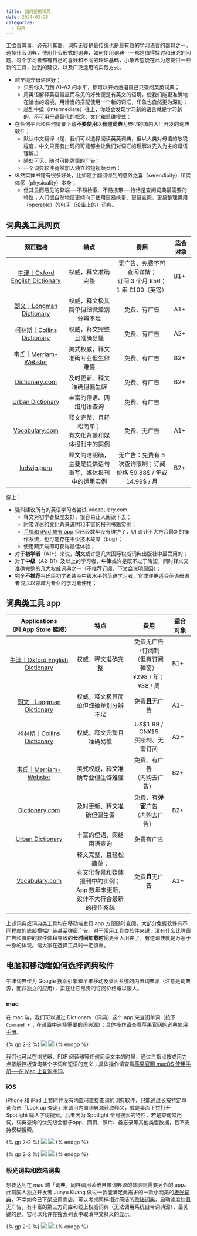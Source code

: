 ```yaml
---
title: 如何使用词典
date: 2024-03-28
categories:
  - 指南
---
```


工欲善其事，必先利其器。词典无疑是最传统也是最有效的学习语言的器具之一。选择什么词典，使用什么形式的词典，如何使用词典⋯⋯都是值得探讨和研究的问题。每个学习者都有自己的喜好和不同的理论基础，小象希望能在此为您提供一些新的工具，独到的建议，以及广泛适用的实践方式。

<!-- more -->

- 越早抛弃母语越好；
	- 只要你入门到 A1–A2 的水平，都可以开始逼迫自己只查阅英英词典；
	- 用英语解释英语最显而易见的好处便是有英文的语境，使我们能更准确地在恰当的语境，用恰当的搭配使用一个新的词汇，印象也自然更为深刻；　
	- 越到中级（Intermediate）往上，你越会发现学习新的语言就是学习新的、不可用母语替代的概念、文化和思维模式；
- 在任何平台和任何情景下请**不要使用**以**有道词典**为典型的国内大厂开发的词典软件；
	- 默认中文翻译（是，我们可以选择阅读英英词典，但以人类对母语的敏锐程度，中文只要有出现的可能都会让我们对词汇的理解以先入为主的母语理解。）
	- 随处可见、随时可能弹窗的广告；
	- 一个词典软件竟然加入独立的短视频页面；
- 纵然实体书籍有很多好处，比如随手翻阅得到的意外之喜（serendipity）和实体感（physicality）本身；
	- 但其显而易见的弊端──不易检索、不易携带──恰恰是查阅词典最需要的特性；人们很自然地便更倾向于使用更易携带、更易查阅、更易整理运用（operable）的电子（设备上的）词典。

## 词典类工具网页


|                             网页链接                             |              特点               |                      费用                       | 适合对象 |
| :----------------------------------------------------------: | :---------------------------: | :-------------------------------------------: | ---- |
|     [牛津｜Oxford English Dictionary](https://www.oed.com/)     |           权威，释文准确完整           | 无广告、免费不可查阅详情；<br>订阅 3 个月 £56；<br>1 年 £100（英镑） | B1+  |
|    [朗文｜Longman Dictionary](https://www.ldoceonline.com/)     |      权威，释文极其简单但细微差别分辨不足       |                    免费、有广告                     | A1+  |
| [柯林斯｜Collins Dictionary](https://www.collinsdictionary.com/) |         权威，释文完整且准确易懂          |                    免费、有广告                     | A2+  |
|    [韦氏｜Merriam-Webster](https://www.merriam-webster.com)     |       美式权威，释文准确专业但生僻难懂        |                    免费、有广告                     | B2+  |
|        [Dictionary.com](https://www.dictionary.com/)         |         及时更新、释文准确但偏生僻         |                    免费、有广告                     | B2+  |
|     [Urban Dictionary](https://www.urbandictionary.com/)     |         丰富的俚语、网络用语查询          |                    免费、有广告                     |      |
|   [Vocabulary.com](https://www.vocabulary.com/dictionary)    | 释文完整、且轻松简单；<br>有文化背景和媒体报刊中的实例 |                    免费、无广告                     | A1+  |
|           [ludwig.guru](https://app.ludwig.guru/s)           |  释文简洁明确，主要是提供语句重写、媒体报刊中的运用实例  |  无广告：免费有 5 次查询限制；订阅价格 59.88$ / 年或14.99$ / 月   | B2+  |

综上：
- 强烈建议所有的英语学习者尝试 Vocabulary.com
	- 释文对初学者极度友好，很容易让人阅读下去；
	- 附带详尽的文化背景说明和丰富的报刊书籍实例；
	- [手机和 iPad 端有 app](https://www.vocabulary.com/app/) 但已经数年没有维护了，UI 设计不大符合最新的操作系统，也可能存在不少技术故障（bug）；
	- 使用网页端即可获得最佳体验；
- 对于**初学者**（A1+）来说，**朗文**或许是几大国际权威词典出版社中最受用的；
- 对于**中级**（A2–B1）及以上的学习者，**牛津**或许是既不过于晦涩，同时释义又准确完整的几大权威词典之一（不推荐订阅，下文会说明原因）；
- 完全**不推荐**韦氏给初学者甚至中级水平的英语学习者，它或许更适合英语母语者或以以领域为专业的学习者使用；

## 词典类工具 app

|                                    Applications<br>（附 App Store 链接）                                     |                            特点                             |                    费用                     | 适合对象 |
| :--------------------------------------------------------------------------------------------: | :-------------------------------------------------------: | :---------------------------------------: | ---- |
|                      [牛津｜Oxford English Dictionary](https://www.oed.com/)                      |                         权威，释文准确完整                         | 免费无广告+订阅制<br>（但有订阅弹窗）<br>¥298 / 年；¥38 / 周 | B1+  |
| [朗文｜Longman Dictionary](https://apps.apple.com/app/longman-dictionary-of-english/id597492646)  |                    权威，释文极其简单但细微差别分辨不足                     |                免费**且**无广告                 | A1+  |
| [柯林斯｜Collins Dictionary](https://apps.apple.com/us/app/collins-english-dictionary/id925289270) |                       权威，释文完整且准确易懂                        |        US$1.99 / CN¥15<br>买断制、无需订阅        | A2+  |
|    [韦氏｜Merriam-Webster](https://apps.apple.com/app/merriam-webster-dictionary/id399452287)     |                     美式权威，释文准确专业但生僻难懂                      |             免费、有广告<br>（内购去广告）             | B2+  |
|     [Dictionary.com](https://apps.apple.com/app/dictionary-com-english-words/id308750436)      |                       及时更新、释文准确但偏生僻                       |          免费、有**弹窗**广告<br>（内购去广告）          | B2+  |
|          [Urban Dictionary](https://apps.apple.com/app/urban-dictionary/id584986228)           |                       丰富的俚语、网络用语查询                        |                 免费有广告<br>                 |      |
|            [Vocabulary.com](https://apps.apple.com/app/vocabulary-com/id815218412)             | 释文完整、且轻松简单；<br>有文化背景和媒体报刊中的实例；<br>App 数年未更新，设计不大符合最新的操作系统 |                免费**且**无广告                 | A1+  |

上述词典或词典类工具均在移动端发行 app 方便随时查阅，大部分免费软件有不同程度的底部横幅广告甚至弹窗广告。对于常用工具类软件来说，没有什么比弹窗广告和臃肿的软件体积导致的**长时间加载时间**更令人沮丧了，有道词典就是万恶于一身的体现。请大家在选择工具时一定慎重。

## 电脑和移动端如何选择词典软件

牛津词典作为 Google 搜索引擎和苹果移动及桌面系统的内置词典源（注意是词典源，而非独立的应用），实在让它昂贵的订阅价格难以服人。

### mac

在 mac 端，我们可以通过 Dictionary（词典）这个 app 来查阅单词（按下 `Command + ,` 在设置中选择需要的词典源）；具体操作请查看[苹果官网的词典使用手册](https://support.apple.com/zh-cn/guide/dictionary/welcome/mac)。

{% gp 2-2 %}
![](https://mini-elephant-1318622621.cos.ap-chongqing.myqcloud.com/2024/03/28/SCR-20240328-nzu.png)
![](https://mini-elephant-1318622621.cos.ap-chongqing.myqcloud.com/2024/03/28/SCR-20240328-nvj.png)
{% endgp %}

我们也可以在浏览器、PDF 阅读器等任何阅读文本的时候，通过三指点按或用力点按触控板查询某个字词和短语的定义；具体操作请查看[苹果官网 macOS 使用手册──在 Mac 上查询字词](https://support.apple.com/zh-cn/guide/mac-help/mchl3983326c/mac)。

### iOS

iPhone 和 iPad 上暂时并没有内置可直接查词的词典软件，只能通过长按特定单词点击「Look up 查询」来调用内置词典源获取释义，或是桌面下拉打开 Spotlight 输入字词搜索。后者因为 Spotlight 全局搜索的特性，若是查询常用词，词典查询的优先级会低于app、网页、照片、备忘录等其他类型数据，且不支持模糊搜索。

{% gp 2-2 %}
![](https://mini-elephant-1318622621.cos.ap-chongqing.myqcloud.com/2024/03/28/IMG_1506.PNG)
![](https://mini-elephant-1318622621.cos.ap-chongqing.myqcloud.com/2024/03/28/IMG_1507.PNG)
{% endgp %}

{% gp 2-2 %}
![](https://mini-elephant-1318622621.cos.ap-chongqing.myqcloud.com/2024/03/28/IMG_1505.PNG)
![](https://mini-elephant-1318622621.cos.ap-chongqing.myqcloud.com/2024/03/28/IMG_1508.PNG)
{% endgp %}

### 极光词典和欧陆词典

想要达到在 mac 端「词典」同样调用系统自带词典源的体验则需要另外的 app。此前国人独立开发者 Junyu Kuang 做过一款能满足此需求的一款小而美的[极光词典](https://sspai.com/post/36050)，不幸如今已下架应用商店。可以考虑同样相对简洁的[欧陆词典](https://www.eudic.net/v4/en/app/eudic)，启动速度快且无广告，有丰富的第三方词库和线上权威词典（无法调用系统自带词典源），最关键的是，它可以允许在搜索列表中取消中文释义的显示。

{% gp 2-2 %}
![](https://mini-elephant-1318622621.cos.ap-chongqing.myqcloud.com/2024/03/28/IMG_1510.PNG)
![](https://mini-elephant-1318622621.cos.ap-chongqing.myqcloud.com/2024/03/28/IMG_1512.PNG)
{% endgp %}